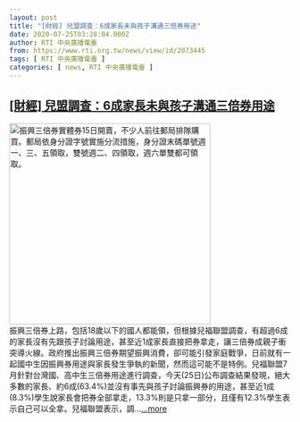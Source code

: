 ```yaml
---
layout: post
title: "[財經] 兒盟調查：6成家長未與孩子溝通三倍券用途"
date: 2020-07-25T03:28:04.000Z
author: RTI 中央廣播電臺
from: https://www.rti.org.tw/news/view/id/2073445
tags: [ RTI 中央廣播電臺 ]
categories: [ news, RTI 中央廣播電臺 ]
---
```

<!--1595647684000-->
[[財經] 兒盟調查：6成家長未與孩子溝通三倍券用途](https://www.rti.org.tw/news/view/id/2073445)
------

<div>
<img src="https://static.rti.org.tw/assets/thumbnails/2020/07/15/20200715000063M.jpg" width="360" alt="振興三倍券實體券15日開賣，不少人前往郵局排隊購買。郵局依身分證字號實施分流措施，身分證末碼單號週一、三、五領取，雙號週二、四領取，週六單雙都可領取。" title="振興三倍券實體券15日開賣，不少人前往郵局排隊購買。郵局依身分證字號實施分流措施，身分證末碼單號週一、三、五領取，雙號週二、四領取，週六單雙都可領取。"><br>振興三倍券上路，包括18歲以下的國人都能領，但根據兒福聯盟調查，有超過6成的家長沒有先跟孩子討論用途，甚至近1成家長直接把券拿走，讓三倍券成親子衝突導火線。政府推出振興三倍券期望振興消費，卻可能引發家庭戰爭，日前就有一起國中生因振興券用途與家長發生爭執的新聞，然而這可能不是特例。兒福聯盟7月針對台灣國、高中生三倍券用途進行調查，今天(25日)公布調查結果發現，絕大多數的家長、約6成(63.4%)並沒有事先與孩子討論振興券的用途，甚至近1成(8.3%)學生說家長會把券全部拿走，13.3%則是只拿一部分，且僅有12.3%學生表示自己可以全拿。兒福聯盟表示，調...<a target="_blank" href="https://www.rti.org.tw/news/view/id/2073445">...more</a>
</div>
